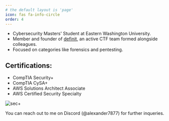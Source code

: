 ```yaml
---
# the default layout is 'page'
icon: fas fa-info-circle
order: 4
---
```


- Cybersecurity Masters' Student at Eastern Washington University. 
- Member and founder of [definit](https://ctftime.org/team/280965), an active CTF team formed alongside colleagues.
- Focused on categories like forensics and pentesting.  

## Certifications:
- CompTIA Security+
- CompTIA CySA+
- AWS Solutions Architect Associate
- AWS Certified Security Specialty

![sec+](../assets/)

You can reach out to me on Discord (@alexander7877) for further inqueries.

